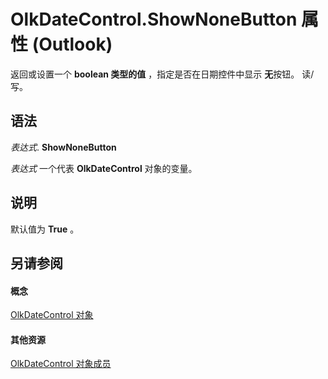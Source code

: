 
# OlkDateControl.ShowNoneButton 属性 (Outlook)

返回或设置一个 **boolean 类型的值** ，指定是否在日期控件中显示 **无**按钮。 读/写。


## 语法

 _表达式_. **ShowNoneButton**

 _表达式_ 一个代表 **OlkDateControl** 对象的变量。


## 说明

默认值为 **True** 。


## 另请参阅


#### 概念


[OlkDateControl 对象](bd0c6bbe-c348-c748-41fe-0cf7ecebcc1e.md)
#### 其他资源


[OlkDateControl 对象成员](6bc09aee-2f4e-5042-a653-52c0c09068c5.md)